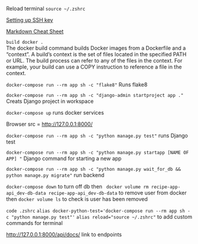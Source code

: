 Reload terminal `source ~/.zshrc`

[Setting up SSH key](https://docs.github.com/en/authentication/connecting-to-github-with-ssh/adding-a-new-ssh-key-to-your-github-account)

[Markdown Cheat Sheet](https://www.markdownguide.org/cheat-sheet/)

`build docker .`  
The docker build command builds Docker images from a Dockerfile and a “context”. A build’s context is the set of files located in the specified PATH or URL. The build process can refer to any of the files in the context. For example, your build can use a COPY instruction to reference a file in the context.

`docker-compose run --rm app sh -c "flake8"` 
Runs flake8

`docker-compose run --rm app sh -c "django-admin startproject app ."`
Creats Django project in workspace

`docker-compose up`
runs docker services

Browser src = http://127.0.0.1:8000/

`docker-compose run --rm app sh -c "python manage.py test"`
runs Django test

`docker-compose run --rm app sh -c "python manage.py startapp [NAME OF APP] "`
Django command for starting a new app

`docker-compose run --rm app sh -c "python manage.py
 wait_for_db && python manage.py migrate"`
 run backend

`docker-compose down` to turn off db then ` docker volume rm recipe-app-api_dev-db-data
recipe-app-api_dev-db-data` to remove user from docker then `docker volume ls` to check is user has been removed

`code .zshrc`
`alias docker-python-test='docker-compose run --rm app sh -c "python manage.py test"'`
`alias reload="source ~/.zshrc"`
to add custom commands for terminal

http://127.0.0.1:8000/api/docs/ link to endpoints
